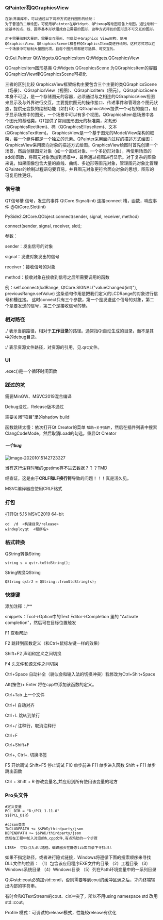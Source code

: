 ### QPainter和QGraphicsView

``` 
在Qt界面库中，可以通过以下两种方式进行图形的绘制：
对于普通的二维绘图，可使用QPainter在QWidget、QPixmap等绘图设备上绘图，通过绘制一些基本的点、线、圆等基本形状组成自己需要的图形，这种方式得到的图形是不可交互的图形。

对于需要绘制大量的、需要交互图形，可借助于Graphics View架构，使用QGraphicsView、QGraphicsScenet和各种QGraphicsItem类进行绘制。这种方式可以在一个场景中可绘制大量图元项，且每个图元项都是可选择、可交互的。
```



QtGui.Painter
QtWidgets.QGraphicsItem
QtWidgets.QGraphicsView

QGraphicsItem图形基类
QtWidgets.QGraphicsScene 为QGraphicsItem的容器
QGraphicsView使QGraphicsScene可视化

三者的区别比较
GraphicsView框架结构主要包含三个主要的类QGraphicsScene（场景）、QGraphicsView（视图）、QGraphicsItem（图元）。QGraphicsScene本身不可见，是一个存储图元的容器，必须通过与之相连的QGraphicsView视图来显示及与外界进行交互，主要提供图元的操作接口、传递事件和管理各个图元状态，提供无变换的绘制功能（如打印）；QGraphicsView提供一个可视的窗口，用于显示场景中的图元，一个场景中可以有多个视图。QGraphicsItem是场景中各个图元的基础类，QT提供了常用图形图元的标准类，如矩形(QGraphicsRectItem)、椭（QGraphicsEllipseItem)、文本(QGraphicsTextItem)。
GraphicsView是一个基于图元的Model/View架构的框架，每一个组件都是一个独立的元素。QPainter采用面向过程的描述方式绘图；GraphicsView采用面向对象的描述方式绘图。GraphicsView绘图时首先创建一个场景，然后创建图元对象（如一个直线对象、一个多边形对象），再使用场景的add()函数，将图元对象添加到场景中，最后通过视图进行显示。对于复杂的图像来说，如果图像包含大量的直线、曲线、多边形等图元对象，管理图元对象比管理QPainter的绘制过程语句要容易，并且图元对象更符合面向对象的思想，图形的可复用性更好。



### 信号槽

QT信号槽
信号，发生的事件	QtCore.Signal(int)
连接connect
槽，函数，响应事件	@QtCore.Slot(int)

PySide2.QtCore.QObject.connect(sender, signal, receiver, method)

connect(sender, signal, receiver, slot);

参数：

 sender：发出信号的对象

 signal：发送对象发出的信号

 receiver：接收信号的对象

 method：接收对象在接收到信号之后所需要调用的函数

例：self.connect(lcdRange, QtCore.SIGNAL("valueChanged(int)"), previousRange.setValue)
这条语句作用是把我们定义的LCDRange的对象进行信号和槽连接。
这时connect只有三个参数，第一个是发送这个信号的对象，第二个是要发送的信号，第三个是接收信号的槽。



### 相对路径

./  表示当前路径，相对于**工作目录**的路径。通常指Qt自动生成的目录，而不是其中的debug目录。

:/  表示资源文件路径，对资源的引用，见.qrc文件。



### UI

.exec()是一个循环时间函数



### **踩过的坑**

需要MinGW、MSVC2019混合编译

Debug没过，Release版本通过

需要关闭“项目”里的shadow build

函数跳转太慢：依次打开Qt Creator的菜单 `帮助→关于插件`，然后在插件列表中搜索 ClangCodeMode，然后取消Load的勾选，重启Qt Creator

##### 一个bug

![image-20201015142723327](C:\Users\jiaqy11\AppData\Roaming\Typora\typora-user-images\image-20201015142723327.png)

当有这行注释时我的gpstime存不进去数据？？？TMD

经查证，这是由于**CRLF和LF换行符**导致的问题！！！真是活久见。

MSVC编译器应使用CRLF格式

### 打包

打开Qt 5.15 MSVC2019 64-bit

```
cd  /d  <构建目录/release>
windeployqt  <程序名>
```



### 格式转换

QString转换String

```
string s = qstr.toStdString();
```

String转换QString

```
QString qstr2 = QString::fromStdString(s);
```




### 快捷键

添加注释：/**

snippets：Tool->Option中的Text Editor->Completion 里的 "Activate completion"，然后可在目标位置触发

F1     查看帮助

F2     跳转到函数定义（和Ctrl+鼠标左键一样的效果）

Shift+F2  声明和定义之间切换

F4     头文件和源文件之间切换

Ctrl+Space  自动补全（貌似会和输入法的切换冲突）我修改为Ctrl+Shit+Space

Alt(按住)+ Enter  将在cpp中添加该函数的定义。

Ctrl+Tab   上一个文件

Ctrl+I     自动对齐

Ctrl+L    跳转到某行

Ctrl+/     注释行，取消注释行

Ctrl+F

Ctrl+Shift+F

Ctrl+,   Ctrl+.   切换书签

F5        开始调试
Shift+F5  停止调试
F10      单步前进
F11      单步进入函数
Shift + F11 单步跳出函数

Ctrl + Shift + R 修改变量名,并应用到所有使用该变量的地方

### Pro头文件

```
#定义变量
PCL_DIR = "D:/PCL 1.11.0"
$${PCL_DIR}

#cJson类库
INCLUDEPATH += $$PWD/thirdparty/json
DEPENDPATH += $$PWD/thirdparty/json
然后在工程中加入对应的h,cpp文件,有点鸡肋的一个步骤

LIBS+  可以引入dll路径。编译器会在静态lib库目录下寻找dll
```

如果不指定路径，或者进行隐式链接，Windows将遵循下面的搜索顺序来寻找DLL文件的位置：
（1）包含该应用程序EXE文件的目录
（2）工程目录
（3）Windows系统目录
（4）Windows目录
（5）列在Path环境变量中的一系列目录



Qt中std::cout必须加std::endl，否则需要等到cout的缓冲区满之后，才向终端输出内部的字符串。

有时会和QTextStream的cout、cin冲突了，所以不用using namespace std 改用std::cout。



Profile 模式：可调试的release模式，性能较release有优化